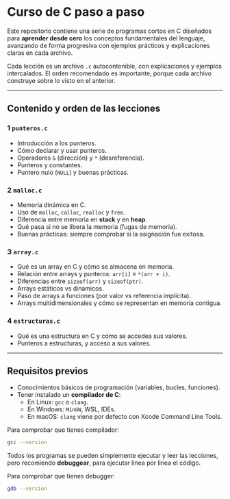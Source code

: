 # Curso de C paso a paso

Este repositorio contiene una serie de programas cortos en C diseñados para **aprender desde cero** los conceptos fundamentales del lenguaje, avanzando de forma progresiva con ejemplos prácticos y explicaciones claras en cada archivo.

Cada lección es un archivo `.c` autocontenible, con explicaciones y ejemplos intercalados.
El orden recomendado es importante, porque cada archivo construye sobre lo visto en el anterior.

---

## Contenido y orden de las lecciones

### 1 `punteros.c`
- Introducción a los punteros.
- Cómo declarar y usar punteros.
- Operadores `&` (dirección) y `*` (desreferencia).
- Punteros y constantes.
- Puntero nulo (`NULL`) y buenas prácticas.

### 2 `malloc.c`
- Memoria dinámica en C.
- Uso de `malloc`, `calloc`, `realloc` y `free`.
- Diferencia entre memoria en **stack** y en **heap**.
- Qué pasa si no se libera la memoria (fugas de memoria).
- Buenas prácticas: siempre comprobar si la asignación fue exitosa.

### 3 `array.c`
- Qué es un array en C y cómo se almacena en memoria.
- Relación entre arrays y punteros:
  `arr[i]` ≡ `*(arr + i)`.
- Diferencias entre `sizeof(arr)` y `sizeof(ptr)`.
- Arrays estáticos vs dinámicos.
- Paso de arrays a funciones (por valor vs referencia implícita).
- Arrays multidimensionales y cómo se representan en memoria contigua.

### 4 `estructuras.c`
- Qué es una estructura en C y cómo se accedea sus valores.
- Punteros a estructuras, y acceso a sus valores.

---

## Requisitos previos

- Conocimientos básicos de programación (variables, bucles, funciones).
- Tener instalado un **compilador de C**:
  - En Linux: `gcc` o `clang`.
  - En Windows: `MinGW`, WSL, IDEs.
  - En macOS: `clang` viene por defecto con Xcode Command Line Tools.

Para comprobar que tienes compilador:
```bash
gcc --version
```

Todos los programas se pueden simplemente ejecutar y leer las lecciones, pero recomiendo **debuggear**, para ejecutar linea por linea el código.

Para comprobar que tienes debugger:
```bash
gdb --version
```

